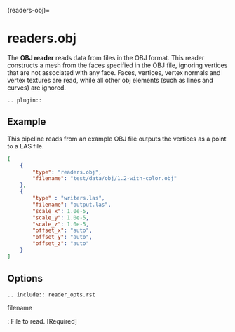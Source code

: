 (readers-obj)=

# readers.obj

The **OBJ reader** reads data from files in the OBJ format.
This reader constructs a mesh from the faces specified in the OBJ file, ignoring
vertices that are not associated with any face. Faces, vertices, vertex normals and vertex
textures are read, while all other obj elements (such as lines and curves) are ignored.

```{eval-rst}
.. plugin::
```

## Example

This pipeline reads from an example OBJ file outputs
the vertices as a point to a LAS file.

```json
[
    {
        "type": "readers.obj",
        "filename": "test/data/obj/1.2-with-color.obj"
    },
    {
        "type" : "writers.las",
        "filename": "output.las",
        "scale_x": 1.0e-5,
        "scale_y": 1.0e-5,
        "scale_z": 1.0e-5,
        "offset_x": "auto",
        "offset_y": "auto",
        "offset_z": "auto"
    }
]
```

## Options

```{eval-rst}
.. include:: reader_opts.rst
```

filename

: File to read. \[Required\]

